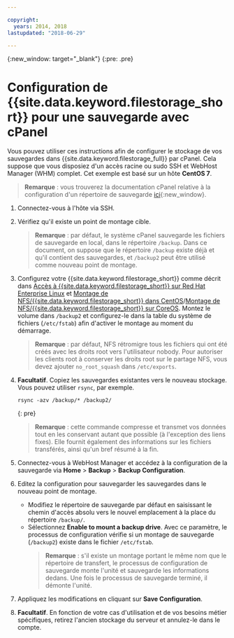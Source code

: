 ```yaml
---

copyright:
  years: 2014, 2018
lastupdated: "2018-06-29"

---
```

{:new_window: target="_blank"}
{:pre: .pre}
 
# Configuration de {{site.data.keyword.filestorage_short}} pour une sauvegarde avec cPanel

Vous pouvez utiliser ces instructions afin de configurer le stockage de vos sauvegardes dans {{site.data.keyword.filestorage_full}} par cPanel. Cela suppose que vous disposiez d'un accès racine ou sudo SSH et WebHost Manager (WHM) complet. Cet exemple est basé sur un hôte **CentOS 7**.

>**Remarque** : vous trouverez la documentation cPanel relative à la configuration d'un répertoire de sauvegarde [ici](https://docs.cpanel.net/display/68Docs/Backup+Configuration#BackupConfiguration-ConfigureBackupDirectory){:new_window}.

1. Connectez-vous à l'hôte via SSH.

2. Vérifiez qu'il existe un point de montage cible. <br />
   >**Remarque** : par défaut, le système cPanel sauvegarde les fichiers de sauvegarde en local, dans le répertoire `/backup`. Dans ce document, on suppose que le répertoire `/backup` existe déjà et qu'il contient des sauvegardes, et `/backup2` peut être utilisé comme nouveau point de montage.
   
3. Configurez votre {{site.data.keyword.filestorage_short}} comme décrit dans [Accès à {{site.data.keyword.filestorage_short}} sur Red Hat Enterprise Linux](accessing-file-storage-linux.html) et [Montage de NFS/{{site.data.keyword.filestorage_short}} dans CentOS](mounting-nsf-file-storage.html)/[Montage de NFS/{{site.data.keyword.filestorage_short}} sur CoreOS](mounting-storage-coreos.html). Montez le volume dans `/backup2` et configurez-le dans la table du système de fichiers (`/etc/fstab`) afin d'activer le montage au moment du démarrage. <br />
   >**Remarque** : par défaut, NFS rétromigre tous les fichiers qui ont été créés avec les droits root vers l'utilisateur nobody. Pour autoriser les clients root à conserver les droits root sur le partage NFS, vous devez ajouter `no_root_squash` dans `/etc/exports`. 

4. **Facultatif**. Copiez les sauvegardes existantes vers le nouveau stockage. Vous pouvez utiliser `rsync`, par exemple.
   ```
   rsync -azv /backup/* /backup2/
   ```
   {: pre}
    
    >**Remarque** : cette commande compresse et transmet vos données tout en les conservant autant que possible (à l'exception des liens fixes). Elle fournit également des informations sur les fichiers transférés, ainsi qu'un bref résumé à la fin.
    
5. Connectez-vous à WebHost Manager et accédez à la configuration de la sauvegarde via **Home** > **Backup** > **Backup Configuration**.

6. Editez la configuration pour sauvegarder les sauvegardes dans le nouveau point de montage. 
    - Modifiez le répertoire de sauvegarde par défaut en saisissant le chemin d'accès absolu vers le nouvel emplacement à la place du répertoire `/backup/`. 
    - Sélectionnez **Enable to mount a backup drive**. Avec ce paramètre, le processus de configuration vérifie si un montage de sauvegarde (`/backup2`) existe dans le fichier `/etc/fstab`. <br /> 
      >**Remarque** : s'il existe un montage portant le même nom que le répertoire de transfert, le processus de configuration de sauvegarde monte l'unité et sauvegarde les informations dedans. Une fois le processus de sauvegarde terminé, il démonte l'unité. 

7. Appliquez les modifications en cliquant sur **Save Configuration**.

8. **Facultatif**. En fonction de votre cas d'utilisation et de vos besoins métier spécifiques, retirez l'ancien stockage du serveur et annulez-le dans le compte.
